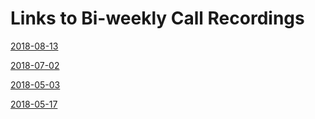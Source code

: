 # Links to Bi-weekly Call Recordings

[2018-08-13](https://drive.google.com/file/d/1D6tb2XCJRTzw9YzWSpvgVNUjkmQVb9X0/view?usp=sharing)

[2018-07-02](https://drive.google.com/open?id=1ubX2QbPtuH4QmFVKZErU-Bk9tW3J1O4x)

[2018-05-03](https://drive.google.com/file/d/15athJ7UW_xLYwT0J6pdOUzmYbhzaQ2_M/view?usp=sharing)

[2018-05-17](https://drive.google.com/drive/folders/1Z4a3m1OTiVdERB44utzbcDXmwMI0Ei6b)
